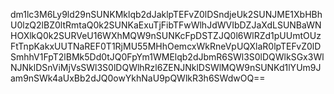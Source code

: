dm1lc3M6Ly9ld29nSUNKMklqb2dJaklpTEFvZ0lDSndjeUk2SUNJME1XbHBhU0lzQ2lBZ0ltRmtaQ0k2SUNKaExuTjFibTFwWlhJdWVIbDZJaXdLSUNBaWNHOXlkQ0k2SURVeU16WXhMQW9nSUNKcFpDSTZJQ0l6WlRZd1pUUmtOUzFtTnpKakxUUTNaREF0T1RjMU55MHhOemcxWkRneVpUQXlaR0lpTEFvZ0lDSmhhV1FpT2lBMk5Dd0tJQ0FpYm1WMElqb2dJbmR6SWl3S0lDQWlkSGx3WlNJNklDSnViMjVsSWl3S0lDQWlhRzl6ZENJNklDSWlMQW9nSUNKd1lYUm9Jam9nSWk4aUxBb2dJQ0owYkhNaU9pQWlkR3h6SWdwOQ==
